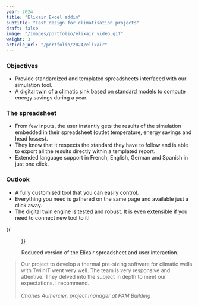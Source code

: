 ```yaml
---
year: 2024
title: "Elixair Excel addin"
subtitle: "Fast design for climatisation projects"
draft: false
image: "/images/portfolio/elixair_video.gif"
weight: 3
article_url: "/portfolio/2024/elixair"
---
```


### Objectives

- Provide standardized and templated spreadsheets interfaced with our simulation tool.
- A digital twin of a climatic sink based on standard models to compute energy savings during a year.

### The spreadsheet

- From few inputs, the user instantly gets the results of the simulation embedded in their spreadsheet (outlet temperature, energy savings and head losses).
- They know that it respects the standard they have to follow and is able to export all the results directly within a templated report.
- Extended language support in French, English, German and Spanish in just one click.

### Outlook
- A fully customised tool that you can easily control.
- Everything you need is gathered on the same page and available just a click away.
- The digital twin engine is tested and robust. It is even extensible if you need to connect new tool to it!

<div class='row'>
<div class='col-lg-7 col-md-12 col-12' text-align='center'>
    <div class='imgbox'>
        {{<figure src=/images/portfolio/elixair_video.gif width="100%" class="center-fit">}}
    </div>
    <center><p> Reduced version of the Elixair spreadsheet and user interaction.</p></center>
</div>
<div class='col-lg-5 col-md-12 col-12' text-align='center'>

> Our project to develop a thermal pre-sizing software for climatic wells with TwiinIT went very well. The team is very responsive and attentive. They delved into the subject in depth to meet our expectations. I recommend. <br>
> <br>
> _Charles Aumercier, project manager at PAM Building_

</div>
</div>
</div>
